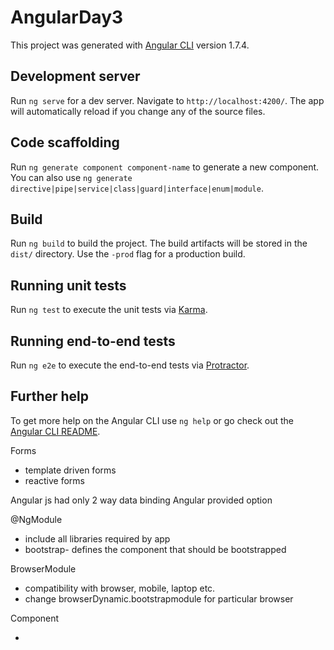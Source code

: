 # AngularDay3

This project was generated with [Angular CLI](https://github.com/angular/angular-cli) version 1.7.4.

## Development server

Run `ng serve` for a dev server. Navigate to `http://localhost:4200/`. The app will automatically reload if you change any of the source files.

## Code scaffolding

Run `ng generate component component-name` to generate a new component. You can also use `ng generate directive|pipe|service|class|guard|interface|enum|module`.

## Build

Run `ng build` to build the project. The build artifacts will be stored in the `dist/` directory. Use the `-prod` flag for a production build.

## Running unit tests

Run `ng test` to execute the unit tests via [Karma](https://karma-runner.github.io).

## Running end-to-end tests

Run `ng e2e` to execute the end-to-end tests via [Protractor](http://www.protractortest.org/).

## Further help

To get more help on the Angular CLI use `ng help` or go check out the [Angular CLI README](https://github.com/angular/angular-cli/blob/master/README.md).


Forms
- template driven forms
- reactive forms

Angular js had only 2 way data binding
Angular provided option 

@NgModule
- include all libraries required by app 
- bootstrap- defines the component that should be bootstrapped

BrowserModule
- compatibility with browser, mobile, laptop etc.
- change browserDynamic.bootstrapmodule for particular browser

Component
- <template>
- class{}
- @metadata()
- properties and methods of the component class are available to the template
- metadata allows Angular to process a class

shadow DOM for different stylings

use angular with firebase
